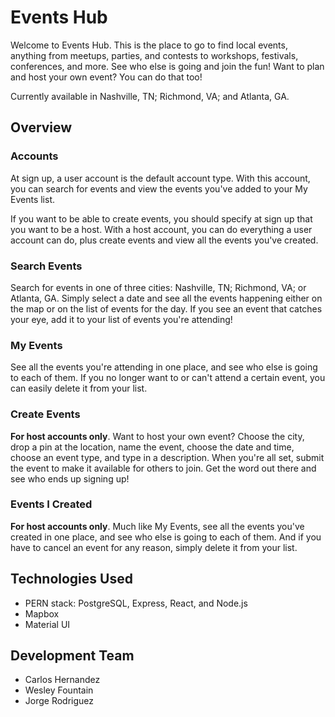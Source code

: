 # Events Hub
Welcome to Events Hub. This is the place to go to find local events, anything from meetups, parties, and contests to workshops, festivals, conferences, and more. See who else is going and join the fun! Want to plan and host your own event? You can do that too!

Currently available in Nashville, TN; Richmond, VA; and Atlanta, GA.

## Overview
### Accounts
At sign up, a user account is the default account type. With this account, you can search for events and view the events you've added to your My Events list.

If you want to be able to create events, you should specify at sign up that you want to be a host. With a host account, you can do everything a user account can do, plus create events and view all the events you've created.
### Search Events
Search for events in one of three cities: Nashville, TN; Richmond, VA; or Atlanta, GA. Simply select a date and see all the events happening either on the map or on the list of events for the day. If you see an event that catches your eye, add it to your list of events you're attending!
### My Events
See all the events you're attending in one place, and see who else is going to each of them. If you no longer want to or can't attend a certain event, you can easily delete it from your list.
### Create Events
**For host accounts only**. Want to host your own event? Choose the city, drop a pin at the location, name the event, choose the date and time, choose an event type, and type in a description. When you're all set, submit the event to make it available for others to join. Get the word out there and see who ends up signing up!
### Events I Created
**For host accounts only**. Much like My Events, see all the events you've created in one place, and see who else is going to each of them. And if you have to cancel an event for any reason, simply delete it from your list.

## Technologies Used
- PERN stack: PostgreSQL, Express, React, and Node.js
- Mapbox
- Material UI

## Development Team
- Carlos Hernandez
- Wesley Fountain
- Jorge Rodriguez